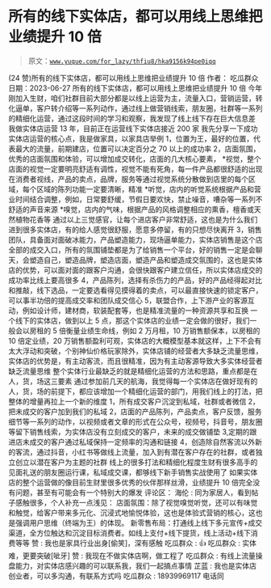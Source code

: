# 所有的线下实体店，都可以用线上思维把业绩提升 10 倍

> 原文：[`www.yuque.com/for_lazy/thfiu8/hka9156k94pe0iqq`](https://www.yuque.com/for_lazy/thfiu8/hka9156k94pe0iqq)

<ne-h2 id="68f22dff" data-lake-id="68f22dff"><ne-heading-ext><ne-heading-anchor></ne-heading-anchor><ne-heading-fold></ne-heading-fold></ne-heading-ext><ne-heading-content><ne-text id="u4cee6cda">(24 赞)所有的线下实体店，都可以用线上思维把业绩提升 10 倍</ne-text></ne-heading-content></ne-h2> <ne-p id="u1fdb97e2" data-lake-id="u1fdb97e2"><ne-text id="u52d971e8">作者： 吃瓜群众</ne-text></ne-p> <ne-p id="u0d3c5854" data-lake-id="u0d3c5854"><ne-text id="u01085583">日期：2023-06-27</ne-text></ne-p> <ne-p id="ua2cc6775" data-lake-id="ua2cc6775"><ne-text id="ufd14c845">所有的线下实体店，都可以用线上思维把业绩提升 10 倍</ne-text></ne-p> <ne-p id="ud139780b" data-lake-id="ud139780b"><ne-text id="ub56a01ee">今年刚加入生财，咱们社群目前大部分都是以线上运营为主，流量入口，营销运营，转化逼单，客户转介绍等一系列动作，通过线上做营销线索，朋友圈，社群等一系列的精细化运营，通过这段时间的学习和观察，我发现了线上线下存在巨大信息差</ne-text></ne-p> <ne-p id="u5a7c7f56" data-lake-id="u5a7c7f56"><ne-text id="uf2ae3e98">我做实体店运营 13 年，目前正在运营线下实体店接近 200 家</ne-text></ne-p> <ne-p id="u505a91c6" data-lake-id="u505a91c6"><ne-text id="ua13da1d5">我先分享一下成功实体店运营的核心点，我是做家具，以家具店举例</ne-text> <ne-text id="u1bcc0db7">1，位置为王，最好的位置，代表最大的流量，前期建店，位置可以决定百分之 70 以上的成功率</ne-text> <ne-text id="uc7bf79d1">2，店面氛围，优秀的店面氛围和体验，可以增加成交转化，店面的几大核心要素，</ne-text> <ne-text id="ufb2e4dc9">*视觉，整个店面的视觉一定要明亮舒适有调性，视觉不能有死角，每一件产品都很舒适的出现在消费者视线，产品的卖点，品牌，服务等通过视觉系统分散做到店里的每个区域，每个区域的陈列功能一定要清晰，精准</ne-text> <ne-text id="udb0d4846">*听觉，店内的听觉系统根据产品和营业时间结合调整，例如，日常要舒缓，节假日要欢快，禁止噪音，嘈杂等一系列不舒适的声音来源</ne-text> <ne-text id="u2c2ebae5">*嗅觉，店内的气味，根据产品的风格调整相应的熏香，檀香或天然植物花香等</ne-text> <ne-text id="u1e3795c8">通过以上三觉感官，让每个进店客户非常舒适，这也是为什么我们进到很多实体店，有的给人感觉很舒服，愿意多停留，有的只想尽快离开</ne-text> <ne-text id="ua5bf92f6">3，销售团队，具备面对面破冰能力，产品塑造能力，现场逼单能力，实体店销售是这个店全部的成交入口，所有的氛围铺垫都是为了给销售一个平台，好的销售一定是会聊天，会塑造自己，塑造品牌，塑造店面，塑造产品和塑造成交氛围的，这也是实体店的优势，可以面对面的跟客户沟通，会很快跟客户建立信任，所以实体店成交的成功率比线上要高很多</ne-text> <ne-text id="u25440597">4，产品陈列，选择有杀伤力的产品，好的产品经得起对比和推敲，线下选品，一定要选看得见摸得着的卖点，可以最直接快速的锁定客户，可以事半功倍的提高成交率和团队成交信心</ne-text> <ne-text id="u6ba69dc0">5，联盟合作，上下游产业的客源互动，例如设计师，建材商，软装配套等，也是精准流量的一种资源共享和互换</ne-text> <ne-text id="u87cf05d7">一个线下的实体店，做到以上 5 点，那这个实体店的业绩一定会做的很好，我们一般会以房租的 5 倍衡量业绩生命线，例如 2 万月租，10 万销售额保本，以房租的 10 倍定业绩，20 万销售额盈利可观，实体店的大概模型基本就这样，上下不会有太大浮动和突破，个别神仙价格玩家除外，实体店铺的经营者大多缺乏流量思维，实体店的优势是，有主动客流，而且很精准，因为有主动客源导致大多实体经营者缺乏流量思维</ne-text> <ne-text id="uc2a9ea9d">整个实体行业最缺乏的就是精细化运营的方法和思路，重点都是在人，货，场这三要素</ne-text></ne-p> <ne-p id="ua2084eb4" data-lake-id="ua2084eb4"><ne-text id="uf71428d5">通过参加前几天的航海，我觉得每一个实体店在做好现有的人，货，场的前提下，都应该增加一个精细化运营的部门，用我们线上的打法，把整体的增量再拉上一个新的维度</ne-text> <ne-text id="u318af05e">1，所有成交客户沉淀到私域，社群或者微信</ne-text> <ne-text id="u91d5ecfe">2，把未成交的客户加到我们的私域</ne-text> <ne-text id="u4eedb309">2，店面的产品陈列，产品卖点，客户反馈，服务细节等一系列的动作，以视频或者文章的形式在公众号，视频号，抖音号，朋友圈等留下销售线索，为实体店没有立刻成交的客户，未来的成交做铺垫</ne-text> <ne-text id="u95f24593">3,定期的跟进店未成交的客户通过私域保持一定频率的沟通和链接</ne-text> <ne-text id="udd4a797a">4，创造除自然客流以外新的客流，通过抖音，小红书等做线上流量，加入到有潜在客户存在的社群，或者独立创立以潜在客户为主题的社群</ne-text></ne-p> <ne-p id="ub1409a12" data-lake-id="ub1409a12"><ne-text id="u7df6b58e">线上的很多打法和精细化程度生财有很多高手的见面礼送的朋友圈运行课，私域成交课，都够线下新手销售实战使用了</ne-text></ne-p> <ne-p id="ue9a33c9e" data-lake-id="ue9a33c9e"><ne-text id="uc792061f">如果实体店的整个运营做的像目前生财里很多优秀的伙伴那样丝滑，业绩提升 10 倍完全没有问题，甚至有可能会有一个特别大的爆发</ne-text></ne-p> <ne-hole id="u5f0c78ce" data-lake-id="u5f0c78ce"><ne-card data-card-name="hr" data-card-type="block" id="A01Rq" data-event-boundary="card"><ne-p id="u2ab06fb7" data-lake-id="u2ab06fb7"><ne-text id="u28062edd">评论区：</ne-text></ne-p> <ne-p id="ue1d0f911" data-lake-id="ue1d0f911"><ne-text id="u64c468f9">海伦 : 同为家居人，看到帖子感触很多，个人补充一点浅见：</ne-text></ne-p> <ne-p id="uc9ac6c93" data-lake-id="uc9ac6c93"><ne-text id="ua626422a">店面氛围：除了视觉嗅觉听觉，还可以有味觉和触觉，给客户带来多元化、沉浸式地愉悦体验，这也是体验式营销的核心，这也是强调用户思维（终端为王）的体现。</ne-text></ne-p> <ne-p id="u37e8a498" data-lake-id="u37e8a498"><ne-text id="ue116966e">新零售布局：打通线上线下多元宣传+成交渠道，全方位触达和沉淀目标消费者。如线上支付+线下提货，线上活动+线下消费等等</ne-text> <ne-text id="ueb4638d2">赞 : 我也是家具行业出身[偷笑]，深有感触</ne-text> <ne-text id="uc13b5c51">吃瓜群众 : 👍</ne-text> <ne-text id="udb624d11">吃瓜群众 : 实体难，更要突破[呲牙]</ne-text> <ne-text id="u63868979">赞 : 我现在不做实体店啊，做工程了</ne-text> <ne-text id="ua1a5b09c">吃瓜群众 : 有线上流量操盘能力，对实体店感兴趣的可以联系我，我们一起搞点事情</ne-text> <ne-text id="u14088038">芷蓝 : 我也是实体店创业者，可以多沟通，有联系方式吗</ne-text> <ne-text id="u4dfae6cf">吃瓜群众 : 18939969117 电话同</ne-text></ne-p></ne-card></ne-hole>